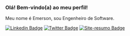 ### Olá! Bem-vindo(a) ao meu perfil!

Meu nome é Emerson, sou Engenheiro de Software.

[![Linkedin Badge](https://img.shields.io/badge/-LinkedIn-blue?style=flat-square&logo=Linkedin&logoColor=white&link=https://www.linkedin.com/in/rebeccamanzi/)](https://www.linkedin.com/in/dantasemerson/)
[![Twitter Badge](https://img.shields.io/badge/-Twitter-1ca0f1?style=flat-square&labelColor=1ca0f1&logo=twitter&logoColor=white&link=https://twitter.com/lgdbittencourt)](https://twitter.com/emerson.dantass)
[![Site-resumo Badge](https://img.shields.io/website?up_message=Site-Resumo&url=https%3A%2F%2Femersondantas.eti.br)](https://emersondantas.eti.br)
